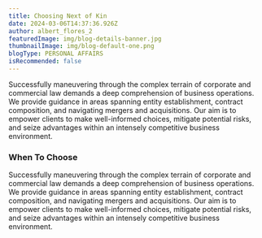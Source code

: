 ```yaml
---
title: Choosing Next of Kin
date: 2024-03-06T14:37:36.926Z
author: albert_flores_2
featuredImage: img/blog-details-banner.jpg
thumbnailImage: img/blog-default-one.png
blogType: PERSONAL AFFAIRS
isRecommended: false
---
```

Successfully maneuvering through the complex terrain of corporate and commercial law demands a deep comprehension of business operations. We provide guidance in areas spanning entity establishment, contract composition, and navigating mergers and acquisitions. Our aim is to empower clients to make well-informed choices, mitigate potential risks, and seize advantages within an intensely competitive business environment.

### When To Choose

Successfully maneuvering through the complex terrain of corporate and commercial law demands a deep comprehension of business operations. We provide guidance in areas spanning entity establishment, contract composition, and navigating mergers and acquisitions. Our aim is to empower clients to make well-informed choices, mitigate potential risks, and seize advantages within an intensely competitive business environment.
